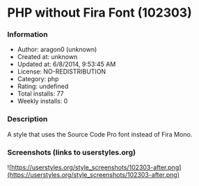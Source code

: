 # PHP without Fira Font (102303)

### Information
- Author: aragon0 (unknown)
- Created at: unknown
- Updated at: 6/8/2014, 9:53:45 AM
- License: NO-REDISTRIBUTION
- Category: php
- Rating: undefined
- Total installs: 77
- Weekly installs: 0


### Description
A style that uses the Source Code Pro font instead of Fira Mono.


### Screenshots (links to userstyles.org)
![https://userstyles.org/style_screenshots/102303-after.png](https://userstyles.org/style_screenshots/102303-after.png)


